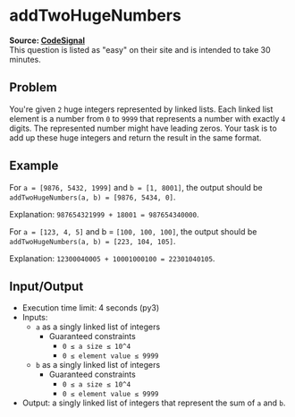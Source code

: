 # addTwoHugeNumbers

**Source: [CodeSignal](https://app.codesignal.com/)**  
This question is listed as "easy" on their site and is intended to take 30 minutes.

## Problem

You're given `2` huge integers represented by linked lists. Each linked list element is a number from `0` to `9999` that represents a number with exactly `4` digits.
The represented number might have leading zeros.
Your task is to add up these huge integers and return the result in the same format.

## Example

For `a = [9876, 5432, 1999]` and `b = [1, 8001]`, the output should be `addTwoHugeNumbers(a, b) = [9876, 5434, 0]`.

Explanation: `987654321999 + 18001 = 987654340000`.

For `a = [123, 4, 5]` and b = `[100, 100, 100]`, the output should be `addTwoHugeNumbers(a, b) = [223, 104, 105]`.

Explanation: `12300040005 + 10001000100 = 22301040105`.

## Input/Output

* Execution time limit: 4 seconds (py3)
* Inputs:
   * `a` as a singly linked list of integers
      * Guaranteed constraints
         * `0 ≤ a size ≤ 10^4`
         * `0 ≤ element value ≤ 9999`
   * `b` as a singly linked list of integers
      * Guaranteed constraints
         * `0 ≤ a size ≤ 10^4`
         * `0 ≤ element value ≤ 9999`
* Output: a singly linked list of integers that represent the sum of `a` and `b`.
